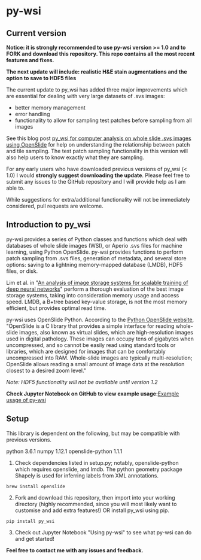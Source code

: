 # py-wsi


## Current version

**Notice: it is strongly recommended to use py-wsi version >= 1.0 and to FORK and download this repository. This repo contains all the most recent features and fixes.**

**The next update will include: realistic H&E stain augmentations and the option to save to HDF5 files**

The current update to py_wsi has added three major improvements which are essential for dealing with very large datasets of .svs images:

- better memory management
- error handling
- functionality to allow for sampling test patches before sampling from all images

See this blog post [py_wsi for computer analysis on whole slide .svs images using OpenSlide](https://ysbecca.github.io/programming/2018/05/22/py-wsi.html) for help on understanding the relationship between patch and tile sampling. The test patch sampling functionality in this version will also help users to know exactly what they are sampling. 

For any early users who have downloaded previous versions of py_wsi (< 1.0) I would **strongly suggest downloading the update**. Please feel free to submit any issues to the GitHub repository and I will provide help as I am able to. 

While suggestions for extra/additional functionality will not be immediately considered, pull requests are welcome.

## Introduction to py_wsi 

py-wsi provides a series of Python classes and functions which deal with databases of whole slide images (WSI), or Aperio .svs files for machine learning, using Python OpenSlide. py-wsi provides functions to perform patch sampling from .svs files, generation of metadata, and several store options: saving to a lightning memory-mapped database (LMDB), HDF5 files, or disk.

Lim et al. in "[An analysis of image storage systems for scalable training of deep neural networks](http://www.bafst.com/events/asplos16/bpoe7/wp-content/uploads/analysis-image-storage.pdf)" perform a thorough evaluation of the best image storage systems, taking into consideration memory usage and access speed. LMDB, a B+tree based key-value storage, is not the most memory efficient, but provides optimal read time.

py-wsi uses OpenSlide Python. According to the [Python OpenSlide website](http://openslide.org/api/python/), "OpenSlide is a C library that provides a simple interface for reading whole-slide images, also known as virtual slides, which are high-resolution images used in digital pathology. These images can occupy tens of gigabytes when uncompressed, and so cannot be easily read using standard tools or libraries, which are designed for images that can be comfortably uncompressed into RAM. Whole-slide images are typically multi-resolution; OpenSlide allows reading a small amount of image data at the resolution closest to a desired zoom level."

*Note: HDF5 functionality will not be available until version 1.2*

**Check Jupyter Notebook on GitHub to view example usage:**[Example usage of py-wsi](https://github.com/ysbecca/py-wsi/blob/master/Using%20py-wsi.ipynb)

## Setup

This library is dependent on the following, but may be compatible with previous versions.

python 3.6.1
numpy 1.12.1
openslide-python 1.1.1


1. Check dependencies listed in setup.py; notably, openslide-python which requires openslide, and lmdb. The python geometry package Shapely is used for inferring labels from XML annotations.

```
brew install openslide
```

2. Fork and download this repository, then import into your working directory (highly recommended, since you will most likely want to customise and add extra features!) OR install py_wsi using pip.

```
pip install py_wsi
```

3. Check out Jupyter Notebook "Using py-wsi" to see what py-wsi can do and get started!

**Feel free to contact me with any issues and feedback.**

